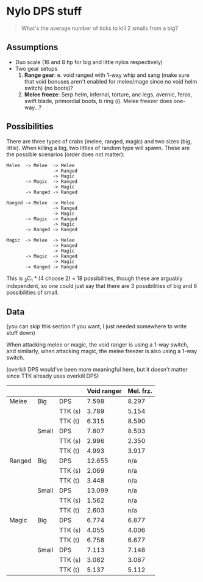 # Nylo DPS stuff

> What's the average number of ticks to kill 2 smalls from a big?

## Assumptions

- Duo scale (16 and 8 hp for big and little nylos respectively)
- Two gear setups
  1. **Range gear**: e. void ranged with 1-way whip and sang (make sure that
     void bonuses aren't enabled for melee/mage since no void helm switch) (no
     boots)?
  2. **Melee freeze**: Serp helm, infernal, torture, anc legs, avernic, feros,
     swift blade, primordial boots, b ring (i). Melee freezer does one-way...?
     
     
## Possibilities

There are three types of crabs (melee, ranged, magic) and two sizes (big,
little). When killing a big, two littles of random type will spawn. These are
the possible scenarios (order does not matter):

```
Melee  -> Melee  -> Melee
                 -> Ranged
                 -> Magic
       -> Magic  -> Ranged
                 -> Magic
       -> Ranged -> Ranged
       
Ranged -> Melee  -> Melee
                 -> Ranged
                 -> Magic
       -> Magic  -> Ranged
                 -> Magic
       -> Ranged -> Ranged
       
Magic  -> Melee  -> Melee
                 -> Ranged
                 -> Magic
       -> Magic  -> Ranged
                 -> Magic
       -> Ranged -> Ranged
```

This is <sub>3</sub>C<sub>1</sub> * (4 choose 2) = 18 possibilities, though
these are arguably independent, so one could just say that there are 3
possibilities of big and 6 possibilities of small.

## Data

(you can skip this section if you want, I just needed somewhere to write stuff
down)

When attacking melee or magic, the void ranger is using a 1-way switch, and
similarly, when attacking magic, the melee freezer is also using a 1-way switch.

(overkill DPS would've been more meaningful here, but it doesn't matter since
TTK already uses overkill DPS)

|        |       |         | Void ranger | Mel. frz. |
|--------|-------|---------|-------------|-----------|
| Melee  | Big   | DPS     | 7.598       | 8.297     |
|        |       | TTK (s) | 3.789       | 5.154     |
|        |       | TTK (t) | 6.315       | 8.590     |
|        | Small | DPS     | 7.807       | 8.503     |
|        |       | TTK (s) | 2.996       | 2.350     |
|        |       | TTK (t) | 4.993       | 3.917     |
| Ranged | Big   | DPS     | 12.655      | n/a       |
|        |       | TTK (s) | 2.069       | n/a       |
|        |       | TTK (t) | 3.448       | n/a       |
|        | Small | DPS     | 13.099      | n/a       |
|        |       | TTK (s) | 1.562       | n/a       |
|        |       | TTK (t) | 2.603       | n/a       |
| Magic  | Big   | DPS     | 6.774       | 6.877     |
|        |       | TTK (s) | 4.055       | 4.006     |
|        |       | TTK (t) | 6.758       | 6.677     |
|        | Small | DPS     | 7.113       | 7.148     |
|        |       | TTK (s) | 3.082       | 3.067     |
|        |       | TTK (t) | 5.137       | 5.112     |


